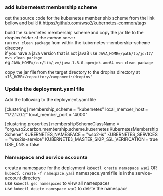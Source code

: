 ### add kubernetest membership scheme

get the source code for the kubernetes member ship scheme from the link bellow and build it
https://github.com/wso2/kubernetes-common/tags

build the kubernetes membership scheme and copy the jar file to the dropins folder of the carbon server<br>
run `mvn clean package` from within the kubernetes-membership-scheme directory<br>
if you have a java version that is not java8
use `JAVA_HOME=/path/to/jdk17/ mvn clean package`<br>
eg `JAVA_HOME=/usr/lib/jvm/java-1.8.0-openjdk-amd64 mvn clean package`<br>

copy the jar file from the target directory to the dropins directory at `<IS_HOME>/repository/components/dropins/`<br>

### Update the deployment.yaml file

Add the following to the deployment.yaml file

[clustering]
membership_scheme = "kubernetes"
local_member_host = "172.17.0.2"
local_member_port = "4000"

[clustering.properties]
membershipSchemeClassName = "org.wso2.carbon.membership.scheme.kubernetes.KubernetesMembershipScheme"
KUBERNETES_NAMESPACE = "wso2-is"
KUBERNETES_SERVICES = "wso2is-service"
KUBERNETES_MASTER_SKIP_SSL_VERIFICATION = true
USE_DNS = false

### Namespace and service accounts

create a namespace for the deployment
`kubectl create namespace wso2` OR `kubectl create -f namespace.yaml` namespace.yaml file is in the service-account directory<br>
use `kubectl get namespaces` to view all namespaces<br>
use `kubectl delete namespace wso2` to delete the namespace<br>
